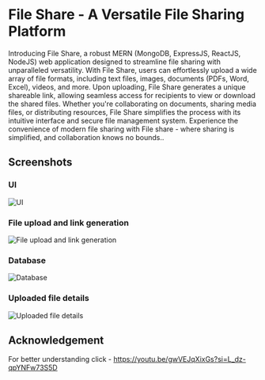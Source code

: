 # File Share - A Versatile File Sharing Platform

Introducing File Share, a robust MERN (MongoDB, ExpressJS, ReactJS, NodeJS) web application designed to streamline file sharing with unparalleled versatility. With File Share, users can effortlessly upload a wide 
array of file formats, including text files, images, documents (PDFs, Word, Excel), videos, and more. Upon uploading, File Share generates a unique shareable link, allowing seamless access for recipients to view or 
download the shared files. Whether you're collaborating on documents, sharing media files, or distributing resources, File Share simplifies the process with its intuitive interface and secure file management system. Experience the convenience of modern file sharing with File share - where sharing is simplified, and collaboration knows no bounds..

## Screenshots

<h3>UI</h3>

![UI](https://github.com/Kartikkhare18/File-Share-Web-App/assets/110482774/2a9bc001-67b9-4372-8f2c-3c2b0d61eb89)

<h3>File upload and link generation</h3>

![File upload and link generation](https://github.com/Kartikkhare18/File-Share-Web-App/assets/110482774/a633b6d8-9c59-4088-8360-76bd64623726)

<h3>Database</h3>

![Database](https://github.com/Kartikkhare18/File-Share-Web-App/assets/110482774/cb2e6a1e-214c-4796-91a4-4213040f06cb)

<h3>Uploaded file details</h3>

![Uploaded file details](https://github.com/Kartikkhare18/File-Share-Web-App/assets/110482774/cb252d3a-3a48-48bf-869f-c112aeed34fe)

## Acknowledgement
For better understanding click - https://youtu.be/gwVEJqXixGs?si=L_dz-qpYNFw73S5D

